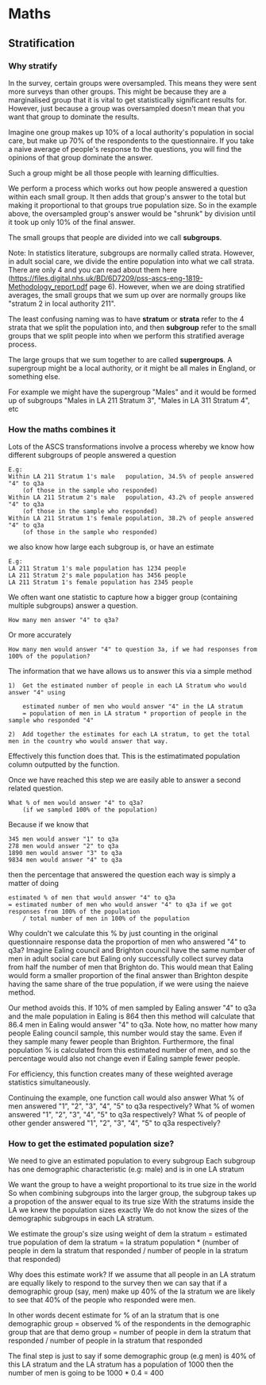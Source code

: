 # Maths

## Stratification

### Why stratify

In the survey, certain groups were oversampled. This means they were sent more surveys than other groups. This might be because they are a marginalised group that it is vital to get statistically significant results for. However, just because a group was oversampled doesn't mean that you want that group to dominate the results.

Imagine one group makes up 10% of a local authority's population in social care, but make up 70% of the respondents to the questionnaire. If you take a naive average of people's response to the questions, you will find the opinions of that group dominate the answer.

Such a group might be all those people with learning difficulties.

We perform a process which works out how people answered a question within each small group. It then adds that group's answer to the total but making it proportional to that groups true population size. So in the example above, the oversampled group's answer would be "shrunk" by division until it took up only 10% of the final answer.

The small groups that people are divided into we call **subgroups**.

Note: In statistics literature, subgroups are normally called strata. However, in adult social care, we divide the entire population into what we call strata. There are only 4 and you can read about them here (https://files.digital.nhs.uk/BD/6D7209/pss-ascs-eng-1819-Methodology_report.pdf page 6). However, when we are doing stratified averages, the small groups that we sum up over are normally groups like "stratum 2 in local authority 211".

The least confusing naming was to have **stratum** or **strata** refer to the 4 strata that we split the population into, and then **subgroup** refer to the small groups that we split people into when we perform this stratified average process.

The large groups that we sum together to are called **supergroups**. A supergroup might be a local authority, or it might be all males in England, or something else.

For example we might have the supergroup "Males" and it would be formed up of subgroups "Males in LA 211 Stratum 3", "Males in LA 311 Stratum 4", etc

### How the maths combines it

Lots of the ASCS transformations involve a process whereby
we know how different subgroups of people answered a question

    E.g:
    Within LA 211 Stratum 1's male   population, 34.5% of people answered "4" to q3a
        (of those in the sample who responded)
    Within LA 211 Stratum 2's male   population, 43.2% of people answered "4" to q3a
        (of those in the sample who responded)
    Within LA 211 Stratum 1's female population, 38.2% of people answered "4" to q3a
        (of those in the sample who responded)

we also know how large each subgroup is, or have an estimate

    E.g:
    LA 211 Stratum 1's male population has 1234 people
    LA 211 Stratum 2's male population has 3456 people
    LA 211 Stratum 1's female population has 2345 people

We often want one statistic to capture how a bigger group (containing multiple subgroups) answer a question.

    How many men answer "4" to q3a?

Or more accurately

    How many men would answer "4" to question 3a, if we had responses from 100% of the population?

The information that we have allows us to answer this via a simple method

    1)  Get the estimated number of people in each LA Stratum who would answer "4" using

        estimated number of men who would answer "4" in the LA stratum
        = population of men in LA stratum * proportion of people in the sample who responded "4"

    2)  Add together the estimates for each LA stratum, to get the total men in the country who would answer that way.

Effectively this function does that. This is the estimatimated population column outputted by the function.

Once we have reached this step we are easily able to answer a second related question.

    What % of men would answer "4" to q3a?
        (if we sampled 100% of the population)

Because if we know that

    345 men would answer "1" to q3a
    278 men would answer "2" to q3a
    1890 men would answer "3" to q3a
    9834 men would answer "4" to q3a

then the percentage that answered the question each way is simply a matter of doing

    estimated % of men that would answer "4" to q3a
    = estimated number of men who would answer "4" to q3a if we got responses from 100% of the population
        / total number of men in 100% of the population

Why couldn't we calculate this % by just counting in the original questionnaire response data
the proportion of men who answered "4" to q3a?
Imagine Ealing council and Brighton council have the same number of men in adult social care
but Ealing only successfully collect survey data from half the number of men that Brighton do.
This would mean that Ealing would form a smaller proportion of the final answer than Brighton
despite having the same share of the true population, if we were using the naieve method.

Our method avoids this.
If 10% of men sampled by Ealing answer "4" to q3a
and the male population in Ealing is 864
then this method will calculate that 86.4 men in Ealing would answer "4" to q3a.
Note how, no matter how many people Ealing council sample, this number would stay the same.
Even if they sample many fewer people than Brighton.
Furthermore, the final population % is calculated from this estimated number of men,
and so the percentage would also not change even if Ealing sample fewer people.

For efficiency, this function creates many of these weighted average statistics simultaneously.

Continuing the example, one function call would also answer
What % of men answered "1", "2", "3", "4", "5" to q3a respectively?
What % of women answered "1", "2", "3", "4", "5" to q3a respectively?
What % of people of other gender answered "1", "2", "3", "4", "5" to q3a respectively?

### How to get the estimated population size?

We need to give an estimated population to every subgroup
Each subgroup has one demographic characteristic (e.g: male) and is in one LA stratum

We want the group to have a weight proportional to its true size in the world
So when combining subgroups into the larger group, the subgroup takes up a propotion of the answer equal to its true size
With the stratums inside the LA we knew the population sizes exactly
We do not know the sizes of the demographic subgroups in each LA stratum.

We estimate the group's size using
weight of dem la stratum = estimated true population of dem la stratum
                            = la stratum population
                            * (number of people in dem la stratum that responded
                                / number of people in la stratum that responded)

Why does this estimate work?
If we assume that all people in an LA stratum are equally likely to respond to the survey
then we can say that if a demographic group (say, men) make up 40% of the la stratum
we are likely to see that 40% of the people who responded were men.

In other words
decent estimate for % of an la stratum that is one demographic group
= observed % of the respondents in the demographic group that are that demo group
= number of people in dem la stratum that responded
    / number of people in la stratum that responded

The final step is just to say
if some demographic group (e.g men) is 40% of this LA stratum
and the LA stratum has a population of 1000
then the number of men is going to be
1000 * 0.4 = 400
